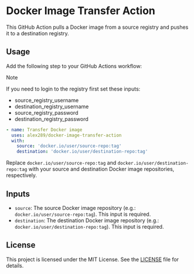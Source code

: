 # Docker Image Transfer Action

This GitHub Action pulls a Docker image from a source registry and pushes it to a destination registry.

## Usage

Add the following step to your GitHub Actions workflow:

> [!NOTE]
> If you need to login to the registry first set these inputs:
>
> - source_registry_username
> - destination_registry_username
> - source_registry_password
> - destination_registry_password

```yml
- name: Transfer Docker image
  uses: alex289/docker-image-transfer-action
  with:
    source: 'docker.io/user/source-repo:tag'
    destination: 'docker.io/user/destination-repo:tag'
```

Replace `docker.io/user/source-repo:tag` and `docker.io/user/destination-repo:tag` with your source and destination Docker image repositories, respectively.

## Inputs

- `source`: The source Docker image repository (e.g.: `docker.io/user/source-repo:tag`). This input is required.
- `destination`: The destination Docker image repository (e.g.: `docker.io/user/destination-repo:tag`). This input is required.

## License

This project is licensed under the MIT License. See the [LICENSE](https://github.com/alex289/docker-image-transfer-action/blob/main/LICENSE) file for details.
